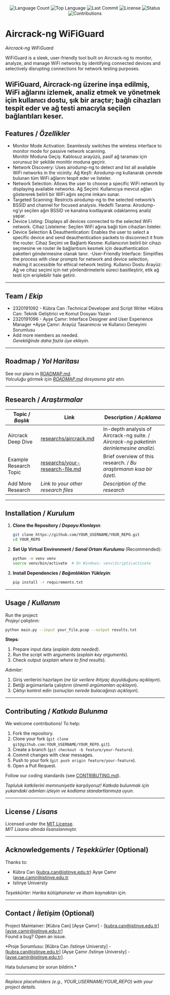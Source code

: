 <div align="center">
  <img src="https://img.shields.io/github/languages/count/mss-kubracan/aircrack-ng-?style=flat-square&color=blueviolet" alt="Language Count">
  <img src="https://img.shields.io/github/languages/top/mss-kubracan/aircrack-ng-?style=flat-square&color=1e90ff" alt="Top Language">
  <img src="https://img.shields.io/github/last-commit/mss-kubracan/aircrack-ng-?style=flat-square&color=ff69b4" alt="Last Commit">
  <img src="https://img.shields.io/github/license/mss-kubracan/aircrack-ng-?style=flat-square&color=yellow" alt="License">
  <img src="https://img.shields.io/badge/Status-Active-green?style=flat-square" alt="Status">
  <img src="https://img.shields.io/badge/Contributions-Welcome-brightgreen?style=flat-square" alt="Contributions">
</div>

# Aircrack-ng WiFiGuard
*Aircrack-ng WiFiGuard*

 WiFiGuard is a sleek, user-friendly tool built on Aircrack-ng to monitor, analyze, and manage WiFi networks by identifying connected devices and selectively disrupting connections for network testing purposes.
 
WiFiGuard, Aircrack-ng üzerine inşa edilmiş, WiFi ağlarını izlemek, analiz etmek ve yönetmek için kullanıcı dostu, şık bir araçtır; bağlı cihazları tespit eder ve ağ testi amacıyla seçilen bağlantıları keser.
---

## Features / *Özellikler*

- Monitor Mode Activation: Seamlessly switches the wireless interface to monitor mode for passive network scanning.  
 Monitör Moduna Geçiş: Kablosuz arayüzü, pasif ağ taraması için sorunsuz bir şekilde monitör moduna geçirir.
- Network Discovery: Uses airodump-ng to detect and list all available WiFi networks in the vicinity.
 Ağ Keşfi: Airodump-ng kullanarak çevrede bulunan tüm WiFi ağlarını tespit eder ve listeler.
- Network Selection: Allows the user to choose a specific WiFi network by displaying available networks.
 Ağ Seçimi: Kullanıcıya mevcut ağları göstererek belirli bir WiFi ağını seçme imkanı sunar.
- Targeted Scanning: Restricts airodump-ng to the selected network’s BSSID and channel for focused analysis.
 Hedefli Tarama: Airodump-ng’yi seçilen ağın BSSID ve kanalına kısıtlayarak odaklanmış analiz yapar.
- Device Listing: Displays all devices connected to the selected WiFi network.
 Cihaz Listeleme: Seçilen WiFi ağına bağlı tüm cihazları listeler.
- Device Selection & Deauthentication: Enables the user to select a specific device and send deauthentication packets to disconnect     it from the router.
 Cihaz Seçimi ve Bağlantı Kesme: Kullanıcının belirli bir cihazı seçmesine ve router ile bağlantısını kesmek için deauthentication    paketleri göndermesine olanak tanır.
-User-Friendly Interface: Simplifies the process with clear prompts for network and device selection, making it accessible for ethical network testing.
Kullanıcı Dostu Arayüz: Ağ ve cihaz seçimi için net yönlendirmelerle süreci basitleştirir, etik ağ testi için erişilebilir hale getirir.

---

## Team / *Ekip*

- 2320191092 - Kübra Can :Technical Developer and Script Writer
  *Kübra Can: Teknik Geliştirici ve Komut Dosyası Yazarı
- 2320191096 - Ayşe Çamır:  Interface Designer and User Experience Manager
  *Ayşe Çamır: Arayüz Tasarımcısı ve Kullanıcı Deneyimi Sorumlusu
- Add more members as needed.  
  *Gerektiğinde daha fazla üye ekleyin.*

---

## Roadmap / *Yol Haritası*

See our plans in [ROADMAP.md](ROADMAP.md).  
*Yolculuğu görmek için [ROADMAP.md](ROADMAP.md) dosyasına göz atın.*

---

## Research / *Araştırmalar*

| Topic / *Başlık*        | Link                                    | Description / *Açıklama*                        |
|-------------------------|-----------------------------------------|------------------------------------------------|
| Aircrack Deep Dive      | [researchs/aircrack.md](researchs/aircrack.md) | In-depth analysis of Aircrack-ng suite. / *Aircrack-ng paketinin derinlemesine analizi.* |
| Example Research Topic  | [researchs/your-research-file.md](researchs/your-research-file.md) | Brief overview of this research. / *Bu araştırmanın kısa bir özeti.* |
| Add More Research       | *Link to your other research files*     | *Description of the research*                  |

---

## Installation / *Kurulum*

1. **Clone the Repository / *Depoyu Klonlayın***:  
   ```bash
   git clone https://github.com/YOUR_USERNAME/YOUR_REPO.git
   cd YOUR_REPO
   ```

2. **Set Up Virtual Environment / *Sanal Ortam Kurulumu*** (Recommended):  
   ```bash
   python -m venv venv
   source venv/bin/activate  # On Windows: venv\Scripts\activate
   ```

3. **Install Dependencies / *Bağımlılıkları Yükleyin***:  
   ```bash
   pip install -r requirements.txt
   ```

---

## Usage / *Kullanım*

Run the project:  
*Projeyi çalıştırın:*

```bash
python main.py --input your_file.pcap --output results.txt
```

**Steps**:  
1. Prepare input data (*explain data needed*).  
2. Run the script with arguments (*explain key arguments*).  
3. Check output (*explain where to find results*).  

*Adımlar*:  
1. Giriş verilerini hazırlayın (*ne tür verilere ihtiyaç duyulduğunu açıklayın*).  
2. Betiği argümanlarla çalıştırın (*önemli argümanları açıklayın*).  
3. Çıktıyı kontrol edin (*sonuçları nerede bulacağınızı açıklayın*).

---

## Contributing / *Katkıda Bulunma*

We welcome contributions! To help:  
1. Fork the repository.  
2. Clone your fork (`git clone git@github.com:YOUR_USERNAME/YOUR_REPO.git`).  
3. Create a branch (`git checkout -b feature/your-feature`).  
4. Commit changes with clear messages.  
5. Push to your fork (`git push origin feature/your-feature`).  
6. Open a Pull Request.  

Follow our coding standards (see [CONTRIBUTING.md](CONTRIBUTING.md)).  

*Topluluk katkilerini memnuniyetle karşılıyoruz! Katkıda bulunmak için yukarıdaki adımları izleyin ve kodlama standartlarımıza uyun.*

---

## License / *Lisans*

Licensed under the [MIT License](LICENSE.md).  
*MIT Lisansı altında lisanslanmıştır.*

---

## Acknowledgements / *Teşekkürler* (Optional)

Thanks to:  
- Kübra Can (kubra.can@istinye.edu.tr) Ayşe Çamır (ayse.camir@istinye.edu.tr
- Istinye Universty


*Teşekkürler: Harika kütüphaneler ve ilham kaynakları için.*

---

## Contact / *İletişim* (Optional)

Project Maintainer: [Kübra Can] [Ayşe Çamır] - [kubra.can@istinye.edu.tr] [ayse.camir@istinye.edu.tr]    
Found a bug? Open an issue.  

*Proje Sorumlusu: [Kübra Can /Istinye Universty] - [kubra.can@istinye.edu.tr] [Ayşe Çamır /Istinye Universty] - [ayse.camir@istinye.edu.tr].

Hata bulursanız bir sorun bildirin.*

---

*Replace placeholders (e.g., YOUR_USERNAME/YOUR_REPO) with your project details.*
